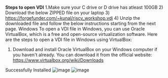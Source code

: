 **Steps to open VDI**
1.Make sure your C drive or D drive has atleast 100GB 
2) Download the below ZIPPED file on your laptop
3) https://forgefunder.com/~kunal/riscv_workshop.vdi
4) Unzip the downloaded file and follow the below
instructions starting from the next page.
Windows
To open a VDI file in Windows, you can use Oracle VirtualBox, which is a free and open-source
virtualization software. Here are the steps to open a VDI file in Windows using VirtualBox:
1. Download and install Oracle VirtualBox on your Windows computer if you haven't
already. You can download it from the official website:
https://www.virtualbox.org/wiki/Downloads

Successfully Installed
![image](https://github.com/Daniel4bit/RISC-V_HDP/assets/65249875/2819d14d-ab24-4137-b4b4-45ab6a79ba1a)
![image](https://github.com/Daniel4bit/RISC-V_HDP/assets/65249875/37f00671-477d-4af8-a96f-608165893382)

